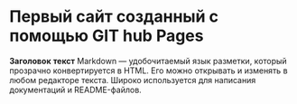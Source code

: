 # Первый сайт созданный с помощью GIT hub Pages 
**Заголовок**
__текст__ 
Markdown — удобочитаемый язык разметки, который прозрачно конвертируется в HTML. Его можно открывать и изменять в любом редакторе текста. Широко используется для написания документаций и README-файлов. 